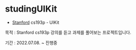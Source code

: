 # studingUIKit

- [Stanford](https://www.youtube.com/watch?v=gI3pz7eFgfo&list=PL3d_SFOiG7_8ofjyKzX6Nl1wZehbdiZC_) cs193p - UIKit
</p>목적 : Stanford cs193p 강의를 듣고 과제를 풀어보는 프로젝트입니다.
</p>기간 : 2022.07.08. ~ 진행중
